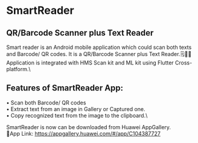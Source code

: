# SmartReader

## QR/Barcode Scanner plus Text Reader

Smart reader is an Android mobile application which could scan both texts and Barcode/ QR codes. It is a QR/Barcode Scanner plus Text Reader.🗒️🔎📲\
Application is integrated with HMS Scan kit and ML kit using Flutter Cross-platform.\

## Features of SmartReader App:
 • Scan both Barcode/ QR codes\
 • Extract text from an image in Gallery or Captured    one.\
 • Copy recognized text from the image to the clipboard.\
 
SmartReader is now can be downloaded from Huawei AppGallery.\
📱App Link: https://appgallery.huawei.com/#/app/C104387727 
